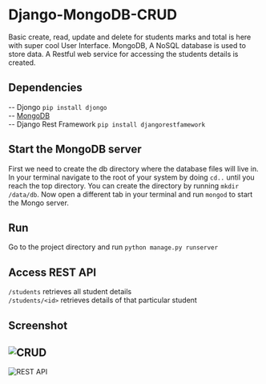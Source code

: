 # Django-MongoDB-CRUD

Basic create, read, update and delete for students marks and total is here with super cool User Interface. MongoDB, A NoSQL database is used to store data.
A Restful web service for accessing the students details is created.

## Dependencies
-- Djongo `pip install djongo`  
-- [MongoDB](https://fastdl.mongodb.org/windows/mongodb-windows-x86_64-4.4.2-signed.msi)  
-- Django Rest Framework `pip install djangorestfamework`  

## Start the MongoDB server
First we need to create the db directory where the database files will live in. In your terminal navigate to the root of your system by doing `cd..` until you reach the top directory. You can create the directory by running `mkdir /data/db`. Now open a different tab in your terminal and run `mongod` to start the Mongo server.

## Run
Go to the project directory and run `python manage.py runserver`

## Access REST API
`/students` retrieves all student details  
`/students/<id>` retrieves details of that particular student

## Screenshot
![CRUD](https://github.com/rishi772001/django-mongodb-crud/blob/main/screenshots/Capture.PNG)
---
![REST API](https://github.com/rishi772001/django-mongodb-crud/blob/main/screenshots/Capture1.PNG)



